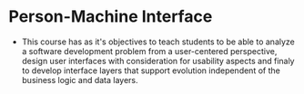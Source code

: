 # Person-Machine Interface

- This course has as it's objectives to teach students to be able to analyze a software development problem from a user-centered perspective, design user interfaces with consideration for usability aspects and finaly to develop interface layers that support evolution independent of the business logic and data layers.